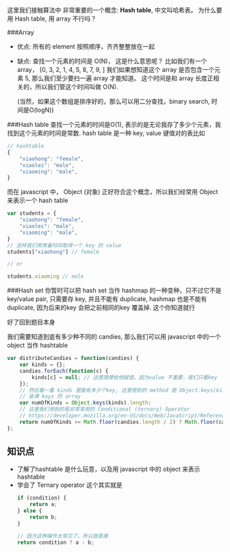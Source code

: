 这里我们接触算法中 非常重要的一个概念: __Hash table__, 中文叫哈希表。
为什么要用 Hash table, 用 array 不行吗？

###Array
- 优点: 所有的 element 按照顺序，齐齐整整放在一起
- 缺点: 查找一个元素的时间是 O(N)， 这是什么意思呢？ 
    比如我们有一个 array， [0, 3, 2, 1, 4, 5, 8, 7, 9, ]
    我们如果想知道这个 array 是否包含一个元素 5, 那么我们至少要扫一遍 array 才能知道。
    这个时间是和 array 长度正相关的，所以我们管这个时间叫做 O(N).

    (当然，如果这个数组是排序好的，那么可以用二分查找，binary search, 时间是O(logN))

###Hash table
查找一个元素的时间是O(1), 表示的是无论我存了多少个元素，我找到这个元素的时间是常数.
hash table 是一种 key, value 键值对的表比如

```javascript
// hashtable
{
    "xiaohong": "female",
    "xiaolei": "male",
    "xiaoming": "male",
}
```
而在 javascript 中， Object (对象) 正好符合这个概念，所以我们经常用 Object 来表示一个 hash table

```javascript
var students = {
    "xiaohong": "female",
    "xiaolei": "male",
    "xiaoming": "male",
}
// 这样我们用常量时间取得一个 key 的 value
students["xiaohong"] // female

// or 

students.xiaoming // male
```

###Hash set
你暂时可以把 hash set 当作 hashmap 的一种变种，只不过它不是 key/value pair, 只需要存 key, 并且不能有 duplicate, hashmap 也是不能有 duplicate, 因为后来的key 会把之前相同的key 覆盖掉.
这个你知道就行


好了回到题目本身

我们需要知道到底有多少种不同的 candies, 那么我们可以用 javascript 中的一个 object 当作 hashtable
```javascript
var distributeCandies = function(candies) {
    var kinds = {};
    candies.forEach(function(c) {
        kinds[c] = null; // 这里随便给他赋值，因为value 不重要，我们只看key
    });
    // 然后看一看 kinds 里面有多少个key, 这里用到的 method 是 Object.keys(kinds) 返回一个
    // 装满 keys 的 array
    var numOfKinds = Object.keys(kinds).length;
    // 这里我们用到的是非常常用的 Conditional (ternary) Operator
    // https://developer.mozilla.org/en-US/docs/Web/JavaScript/Reference/Operators/Conditional_Operator
    return numOfKinds >= Math.floor(candies.length / 2) ? Math.floor(candies.length / 2) : numOfKinds;
};

```

## 知识点
- 了解了hashtable 是什么玩意，以及用 javascript 中的 object 来表示 hashtable
- 学会了 Ternary operator
    这个其实就是
    ```javascript
    if (condition) {
        return a;
    } else {
        return b;
    }

    // 因为这种操作太常见了，所以就直接
    return condition ? a : b;
    ```



